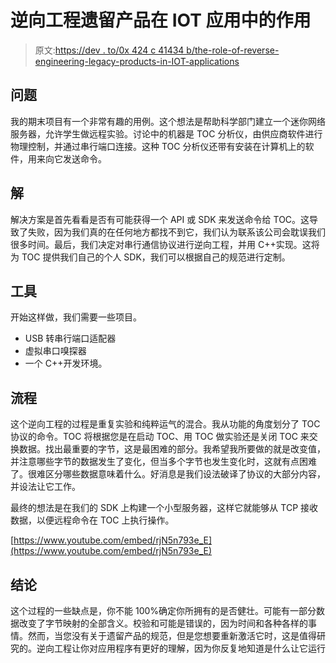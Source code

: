 # 逆向工程遗留产品在 IOT 应用中的作用

> 原文:[https://dev . to/0x 424 c 41434 b/the-role-of-reverse-engineering-legacy-products-in-IOT-applications](https://dev.to/0x424c41434b/the-role-of-reverse-engineering-legacy-products-in-iot-applications)

## 问题

我的期末项目有一个非常有趣的用例。这个想法是帮助科学部门建立一个迷你网络服务器，允许学生做远程实验。讨论中的机器是 TOC 分析仪，由供应商软件进行物理控制，并通过串行端口连接。这种 TOC 分析仪还带有安装在计算机上的软件，用来向它发送命令。

## 解

解决方案是首先看看是否有可能获得一个 API 或 SDK 来发送命令给 TOC。这导致了失败，因为我们真的在任何地方都找不到它，我们认为联系该公司会耽误我们很多时间。最后，我们决定对串行通信协议进行逆向工程，并用 C++实现。这将为 TOC 提供我们自己的个人 SDK，我们可以根据自己的规范进行定制。

## 工具

开始这样做，我们需要一些项目。

*   USB 转串行端口适配器
*   虚拟串口嗅探器
*   一个 C++开发环境。

## 流程

这个逆向工程的过程是重复实验和纯粹运气的混合。我从功能的角度划分了 TOC 协议的命令。TOC 将根据您是在启动 TOC、用 TOC 做实验还是关闭 TOC 来交换数据。找出最重要的字节，这是最困难的部分。我希望我所要做的就是改变值，并注意哪些字节的数据发生了变化，但当多个字节也发生变化时，这就有点困难了。很难区分哪些数据意味着什么。好消息是我们设法破译了协议的大部分内容，并设法让它工作。

最终的想法是在我们的 SDK 上构建一个小型服务器，这样它就能够从 TCP 接收数据，以便远程命令在 TOC 上执行操作。

[https://www.youtube.com/embed/rjN5n793e_E](https://www.youtube.com/embed/rjN5n793e_E)

## 结论

这个过程的一些缺点是，你不能 100%确定你所拥有的是否健壮。可能有一部分数据改变了字节映射的全部含义。校验和可能是错误的，因为时间和各种各样的事情。然而，当您没有关于遗留产品的规范，但是您想要重新激活它时，这是值得研究的。逆向工程让你对应用程序有更好的理解，因为你反复地知道是什么让它运行